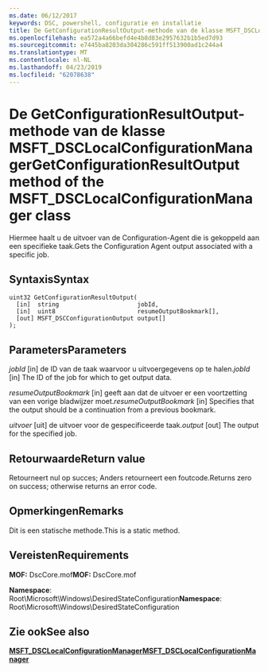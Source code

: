 ```yaml
---
ms.date: 06/12/2017
keywords: DSC, powershell, configuratie en installatie
title: De GetConfigurationResultOutput-methode van de klasse MSFT_DSCLocalConfigurationManager
ms.openlocfilehash: ea572a4a66befd4e4b8d83e2957632b1b5ed7d93
ms.sourcegitcommit: e7445ba8203da304286c591ff513900ad1c244a4
ms.translationtype: MT
ms.contentlocale: nl-NL
ms.lasthandoff: 04/23/2019
ms.locfileid: "62078638"
---
```

# <a name="getconfigurationresultoutput-method-of-the-msftdsclocalconfigurationmanager-class"></a><span data-ttu-id="94a46-103">De GetConfigurationResultOutput-methode van de klasse MSFT_DSCLocalConfigurationManager</span><span class="sxs-lookup"><span data-stu-id="94a46-103">GetConfigurationResultOutput method of the MSFT_DSCLocalConfigurationManager class</span></span>

<span data-ttu-id="94a46-104">Hiermee haalt u de uitvoer van de Configuration-Agent die is gekoppeld aan een specifieke taak.</span><span class="sxs-lookup"><span data-stu-id="94a46-104">Gets the Configuration Agent output associated with a specific job.</span></span>

## <a name="syntax"></a><span data-ttu-id="94a46-105">Syntaxis</span><span class="sxs-lookup"><span data-stu-id="94a46-105">Syntax</span></span>

```mof
uint32 GetConfigurationResultOutput(
  [in]  string                      jobId,
  [in]  uint8                       resumeOutputBookmark[],
  [out] MSFT_DSCConfigurationOutput output[]
);
```

## <a name="parameters"></a><span data-ttu-id="94a46-106">Parameters</span><span class="sxs-lookup"><span data-stu-id="94a46-106">Parameters</span></span>

<span data-ttu-id="94a46-107">*jobId* \[in\] de ID van de taak waarvoor u uitvoergegevens op te halen.</span><span class="sxs-lookup"><span data-stu-id="94a46-107">*jobId* \[in\] The ID of the job for which to get output data.</span></span>

<span data-ttu-id="94a46-108">*resumeOutputBookmark* \[in\] geeft aan dat de uitvoer er een voortzetting van een vorige bladwijzer moet.</span><span class="sxs-lookup"><span data-stu-id="94a46-108">*resumeOutputBookmark* \[in\] Specifies that the output should be a continuation from a previous bookmark.</span></span>

<span data-ttu-id="94a46-109">*uitvoer* \[uit\] de uitvoer voor de gespecificeerde taak.</span><span class="sxs-lookup"><span data-stu-id="94a46-109">*output* \[out\] The output for the specified job.</span></span>

## <a name="return-value"></a><span data-ttu-id="94a46-110">Retourwaarde</span><span class="sxs-lookup"><span data-stu-id="94a46-110">Return value</span></span>

<span data-ttu-id="94a46-111">Retourneert nul op succes; Anders retourneert een foutcode.</span><span class="sxs-lookup"><span data-stu-id="94a46-111">Returns zero on success; otherwise returns an error code.</span></span>

## <a name="remarks"></a><span data-ttu-id="94a46-112">Opmerkingen</span><span class="sxs-lookup"><span data-stu-id="94a46-112">Remarks</span></span>

<span data-ttu-id="94a46-113">Dit is een statische methode.</span><span class="sxs-lookup"><span data-stu-id="94a46-113">This is a static method.</span></span>

## <a name="requirements"></a><span data-ttu-id="94a46-114">Vereisten</span><span class="sxs-lookup"><span data-stu-id="94a46-114">Requirements</span></span>

<span data-ttu-id="94a46-115">**MOF:** DscCore.mof</span><span class="sxs-lookup"><span data-stu-id="94a46-115">**MOF:** DscCore.mof</span></span>

<span data-ttu-id="94a46-116">**Namespace**: Root\Microsoft\Windows\DesiredStateConfiguration</span><span class="sxs-lookup"><span data-stu-id="94a46-116">**Namespace**: Root\Microsoft\Windows\DesiredStateConfiguration</span></span>

## <a name="see-also"></a><span data-ttu-id="94a46-117">Zie ook</span><span class="sxs-lookup"><span data-stu-id="94a46-117">See also</span></span>

[<span data-ttu-id="94a46-118">**MSFT_DSCLocalConfigurationManager**</span><span class="sxs-lookup"><span data-stu-id="94a46-118">**MSFT_DSCLocalConfigurationManager**</span></span>](msft-dsclocalconfigurationmanager.md)